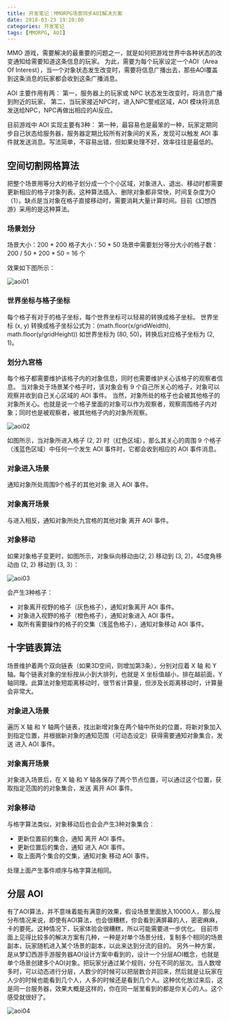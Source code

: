 ```yaml
---
title: 开发笔记：MMORPG场景同步AOI解决方案
date: 2018-03-23 19:20:00
categories: 开发笔记
tags: [MMORPG, AOI]
---
```


MMO 游戏，需要解决的最重要的问题之一，就是如何把游戏世界中各种状态的改变通知给需要知道这条信息的玩家。
为此，需要为每个玩家设定一个AOI（Area Of Interest），当一个对象状态发生改变时，需要将信息广播出去，那些AOI覆盖到这条消息的玩家都会收到这条广播消息。

AOI 主要作用有两：
第一，服务器上的玩家或 NPC 状态发生改变时，将消息广播到附近的玩家。
第二，当玩家接近NPC时，进入NPC警戒区域，AOI 模块将消息发送给NPC，NPC再做出相应的AI反应。

目前游戏中 AOI 实现主要有3种：
第一种，最容易也是最笨的一种，玩家定期同步自己状态给服务器，服务器定期比较所有对象间的关系，发现可以触发 AOI 事件就发送消息。写法简单，不容易出错，但如果处理不好，效率往往是最低的。

<!--more-->

## 空间切割网格算法


把整个场景用等分大的格子划分成一个个小区域，对象进入、退出、移动时都需要更新相应的格子对象列表。这种算法插入、删除对象都非常快，时间复杂度为O（1）。缺点是当对象在格子直接移动时，需要消耗大量计算时间。目前《幻想西游》采用的是这种算法。

### 场景划分

场景大小：200 * 200
格子大小：50 * 50
场景中需要划分等分大小的格子数： 200 / 50 * 200 * 50 = 16 个

效果如下图所示：

![aoi01](/images/aoi/01.png)

### 世界坐标与格子坐标

每个格子有对于的格子坐标，每个世界坐标可以轻易的转换成格子坐标。
世界坐标 (x, y) 转换成格子坐标公式为：(math.floor(x/gridWeidth), math.floor(y/gridHeight))
如世界坐标为 (80, 50)，转换后对应格子坐标为 (2, 1)。

### 划分九宫格

每个格子都需要维护该格子内的对象信息，同时也需要维护关心该格子的观察者信息。
当对象处于场景某个格子时，该对象会有 9 个自己所关心的格子，对象可以观察并收到自己关心区域的 AOI 事件。
当然，对象所处的格子也会被其他格子的对象所关心。也就是说一个格子里面的对象可以作为观察者，观察周围格子内对象；同时也是被观察者，被其他格子内的对象所观察。

![aoi02](/images/aoi/02.png)

如图所示，当对象所进入格子 (2, 2) 时（红色区域），那么其关心的周围 9 个格子（浅蓝色区域）中任何一个发生 AOI 事件时，它都会收到相应的 AOI 事件消息。

### 对象进入场景

通知对象所处周围9个格子的其他对象 进入 AOI 事件。

### 对象离开场景

与进入相反，通知对象所处九宫格的其他对象 离开 AOI 事件。

### 对象移动

如果对象格子变更时，如图所示，对象纵向移动由(2, 2) 移动到 (3, 2)，45度角移动由 (2, 2) 移动到 (3, 3）：

![aoi03](/images/aoi/03.png)

会产生3种格子：

- 对象离开视野的格子（灰色格子），通知对象离开 AOI 事件。
- 对象进入视野的格子（橙色格子），通知对象进入 AOI 事件。
- 取所有需要操作的格子的交集（浅蓝色格子），通知对象移动 AOI 事件。

## 十字链表算法

场景维护着两个双向链表（如果3D空间，则增加第3条），分别对应着 X 轴 和 Y 轴。每个链表对象的坐标按从小到大排列，也就是 X 坐标值越小，排在越前面，Y轴同理。此算法对象短距离移动时，很节省计算量，但涉及长距离移动时，计算量会非常大。

### 对象进入场景

遍历 X 轴 和 Y 轴两个链表，找出新增对象在两个轴中所处的位置，将新对象加入到指定位置，并根据新对象的通知范围（可动态设定）获得需要通知对象集合，发送 进入 AOI 事件。

### 对象离开场景

对象进入场景后，在 X 轴 和 Y 轴各保存了两个节点位置，可以通过这个位置，获取指定范围的的对象集合，发送 离开 AOI 事件。

### 对象移动

与格字算法类似，对象移动后也会会产生3种对象集合：

- 更新位置前的集合，通知 离开 AOI 事件。
- 更新位置后的集合，通知 进入 AOI 事件。
- 取上面两个集合的交集，通知对象 移动 AOI 事件。

处理上面产生事件顺序与格字算法相同。

## 分层 AOI

有了AOI算法，并不意味着能有满意的效果，假设场景里面放入10000人，那么按分布情况来说，即使有AOI算法，也会很糟糕，你会看到满屏幕的人，密密麻麻，卡的要死。这种情况下，玩家体验会很糟糕，所以可能需要进一步优化。
目前市面上见得比较多的解决方案有几种，一种是对单个场景分线，复制多个相同的场景副本，玩家随机进入某个场景的副本，以此来达到分流的目的。
另外一种方案，是从梦幻西游手游服务器AOI设计方案中看到的，设计一个分层AOI概念，也就是单个场景创建多个AOI对象。把玩家分通过某个规则，分在不同的层次。当人数增多时，可以动态进行分层，人数少的时候可以把层数合并回来，然后就是让玩家在人少的时候也能看到几个人，人多的时候还是看到几个人。这种优化放过来后，这是同一台服务器，效果大概是这样的，你在同一层里看到的都是你关心的人。这个感受就很好了。

![aoi04](/images/aoi/04.png)